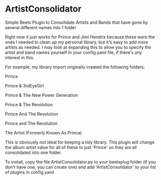 # ArtistConsolidator
Simple Beets Plugin to Consolidate Artists and Bands that have gone by several different names into 1 folder

Right now it just works for Prince and Jimi Hendrix because these were the ones I needed to clean up my personal library, but it's easy to add more artists as needed. I may look at expanding this to allow you to specify the artist and band names yourself in your config.yaml file, if there's any interest in this.

For example, my library import originally created the following folders:

Prince

Prince & 3rdEyeGirl

Prince & The New Power Generation

Prince & The Revolution

Prince And The Revolution

Prince and The Revolution

The Artist (Formerly Known As Prince)

This is obviously not ideal for keeping a tidy library. This plugin will change the album artist value for all of these to just 'Prince' so they are all consolidated into one folder.

To install, copy the file ArtistConsolidator.py to your beetsplug folder (if you don't have one, you can create one) and add 'ArtistConsolidator' to your list of plugins in config.yaml
